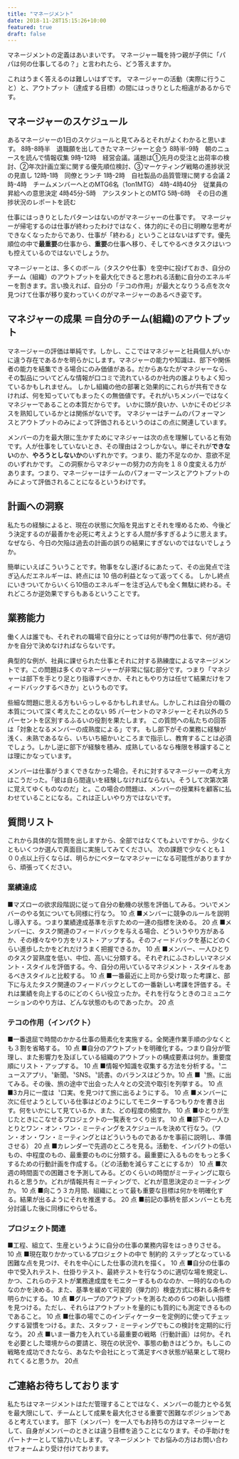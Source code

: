 ```yaml
---
title: "マネージメント"
date: 2018-11-28T15:15:26+10:00
featured: true
draft: false
---
```

マネージメントの定義はあいまいです。
マネージャー職を持つ親が子供に「パパは何の仕事してるの？」と言われたら、どう答えますか。

これはうまく答えるのは難しいはずです。
マネージャーの活動（実際に行うこと）と、アウトプット（達成する目標）の間にはっきりとした相違があるからです。

## マネージャーのスケジュール
あるマネージャーの1日のスケジュールと見てみるとそれがよくわかると思います。
8時-8時半　退職願を出してきたマネージャーと会う
8時半-9時　朝のニュースを読んで情報収集
9時-12時　経営会議。議題は①先月の受注と出荷率の検討、②年次計画立案に関する優先順位検討、③マーケティング戦略の進捗状況の見直し
12時-1時　同僚とランチ
1時-2時　自社製品の品質管理に関する会議
2時-4時　チームメンバーへとのMTG6名（1on1MTG）
4時-4時40分　従業員の昇給への意思決定
4時45分-5時　アシスタントとのMTG
5時-6時　その日の進捗状況のレポートを読む

仕事にはっきりとしたパターンはないのがマネージャーの仕事です。
マネージャーが帰宅するのは仕事が終わったわけではなく、体力的にその日に明瞭な思考ができなくなったからであり、仕事が「終わる」ということはないはずです。優先順位の中で**最重要**の仕事から、**重要**の仕事へ移り、そしてやるべきタスクはいつも控えているのではないでしょうか。

マネージャーとは、多くのボール（タスクや仕事）を空中に投げておき、自分のチーム（組織）のアウトプットを最大化できると思われる活動に自分のエネルギーを割きます。言い換えれば、自分の「テコの作用」が最大となりうる点を次々見つけて仕事が移り変わっていくのがマネージャーのあるべき姿です。


## マネジャーの成果 ＝自分のチーム(組織)のアウトプット
マネージャーの評価は単純です。しかし、ここではマネジャーと社員個人がいかに違う存在であるかを明らかにします。マネジャーの能力や知識は、部下や関係者の能力を結集できる場合にのみ価値がある。だからあなたがマネジャーなら、その製品についてどんな情報が口コミで流れているのか社内の誰よりもよく知っているかもしれません。
しかし組織の他の部署と効果的にこれらが共有できなければ、何を知っていてもまったくの無価値です。それがいちメンバーではなくマネジャーであることの本質だからです。
いかに頭が良いか、いかにそのビジネスを熟知しているかとは関係がないです。
マネジャーはチームのパフォーマンスとアウトプットのみによって評価されるというのはこの点に関連しています。

メンバーの力を最大限に生かすためにマネジャーは次の点を理解していると有効です。人が仕事をしていないとき、その理由は２つしかない。単にそれが**できない**のか、**やろうとしないか**のいずれかです。つまり、能力不足なのか、意欲不足のいずれかです。
この洞察からマネジャーの努力の方向を１８０度変える力があります。つまり、マネージャーはチームのパフォーマーンスとアウトプットのみによって評価されることになるというわけです。

## 計画への洞察
私たちの経験によると、現在の状態に欠陥を見出すとそれを埋めるため、今後どう決定するのが最善かを必死に考えようとする人間が多すぎるように思えます。なぜなら、今日の欠陥は過去の計画の誤りの結果にすぎないのではないでしょうか。

簡単にいえばこういうことです。物事をなし遂げるにあたって、その出発点で注ぎ込んだエネルギーは、終点には 10 倍の利益となって返ってくる。
しかし終点にいきついてからいくら10倍のエネルギーを注ぎ込んでも全く無駄に終わる。それどころか逆効果ですらもあるということです。

## 業務能力
働く人は誰でも、それぞれの職場で自分にとっては何が専門の仕事で、何が適切かを自分で決めなければならないです。

典型的な例が、社員に課せられた仕事とそれに対する熟練度によるマネージメントです。この問題は多くのマネージャーが非常に悩む部分です。つまり「マネジャーは部下を手とり足とり指導すべきか、それともやり方は任せて結果だけをフィードバックするべきか」というものです。

些細な問題に思える方もいらっしゃるかもしれません。しかしこれは自分の職の本質について深く考えたことのない 95 パーセントのマネジャーとそれ以外の５パーセントを区別するふるいの役割を果たします。
この質問への私たちの回答は「対象となるメンバーの成熟度による」です。
もし部下がその業務に経験が浅く、未熟であるなら、いちいち細かいところまで指示し、教育することは必須でしょう。しかし逆に部下が経験を積み、成熟しているなら権限を移譲することは理にかなっています。

メンバーは仕事がうまくできなかった場合。それに対するマネージャーの考え方はこうだった。「彼は自ら間違いを経験しなければならない。そうして次第次第に覚えてゆくものなのだ」と。この場合の問題は、メンバーの授業料を顧客に払わせていることになる。これは正しいやり方ではないです。

## 質問リスト
これから具体的な質問を出しますから、全部ではなくてもよいですから、少なくともいくつか選んで真面目に実施してみてください。 
次の課題で少なくとも１００点以上行くならば、明らかにベターなマネジャーになる可能性がありますから、頑張ってください。


### 業績達成
 ■マズローの欲求段階説に従って自分の動機の状態を評価してみる。ついでメンバーのやる気についても同様に行なう。 10 点 
■メンバーに競争のルールを説明し導入する。つまり業績達成基準を示すための一連の指標を決める。 20 点 
■メンバーに、タスク関連のフィードバックを与える場合、どういうやり方があるか、その様々なやり方をリスト・アップする。そのフィードバックを基にどのくらい進歩したかをどれだけうまく把握できるか。 10 点 
■メンバー、一人ひとりのタスク習熟度を低い、中位、高いに分類する。それぞれにふさわしいマネジメント・スタイルを評価する。今、自分の用いているマネジメント・スタイルをあるべきスタイルと比較する。 10 点
 ■一番最近に上司から受け取った考課と、部下に与えたタスク関連のフィードバックとしての一番新しい考課を評価する。それは業績を向上するのにどのくらい役立ったか。それを行なうときのコミュニケーションのやり方は、どんな状態のものであったか。 20 点 

### テコの作用（インパクト）
 ■一番退屈で時間のかかる仕事の簡素化を実施する。全関連作業手順の少なくとも３割を省略する。 10 点
 ■自分のアウトプットを明確化する。つまり自分が管理し、また影響力を及ぼしている組織のアウトプットの構成要素は何か。重要度順にリスト・アップする。 10 点 
■情報や知識を収集する方法を分析する。〝ニュースアプリ〟〝新聞〟〝SNS〟〝読書〟のバランスはどうか。10 点 
■〝旅〟に出てみる。その後、旅の途中で出会った人々との交流や取引を列挙する。 10 点 
■3カ月に一度は〝口実〟を見つけて旅に出るようにする。 10 点 
■メンバーに次に任せようとしている仕事はどのようにしてモニターするつもりかを書き出す。何をいかにして見ているか、また、どの程度の頻度か。 10 点
 ■ゆとりが生じたときにこなせるプロジェクトの一覧表をつくり出す。 10 点 
■部下の一人ひとりとワン・オン・ワン・ミーティングをスケジュールを決めて行なう。（ワン・オン・ワン・ミーティングとはどういうものであるかを事前に説明し、準備させる） 20 点 
■カレンダーで先週のところを見る。活動を、インパクトの低いもの、中程度のもの、最重要のものに分類する。最重要に入るものをもっと多くするための行動計画を作成する。（どの活動を減らすことにするか） 10 点 
■次週の時間面での困難さを予測してみる。どのくらいの時間がミーティングに取られると思うか。どれが情報共有ミーティングで、どれが意思決定のミーティングか。 10 点
 ■向こう３カ月間、組織にとって最も重要な目標は何かを明確化する。結果が出るようにそれを推進する。 20 点 
■前記の事柄を部メンバーとも充分討議した後に同様にやらせる。

### プロジェクト関連
■工程、組立て、生産というように自分の仕事の業務内容をはっきりさせる。 10 点 
■現在取りかかっているプロジェクトの中で 制約的 ステップとなっている困難な点を見つけ、それを中心にした仕事の流れを描く。 10 点 
■自分の仕事の中で受入れテスト、仕掛りテスト、最終テストを行なうのに適切な場を規定し、かつ、これらのテストが業務達成度をモニターするものなのか、一時的なのものなのかを決める。また、基準を緩めて可変的（弾力的）検査方式に移れる条件を明らかにする。 10 点 
■グループのアウトプットを測るための６つの新しい指標を見つける。ただし、それらはアウトプットを量的にも質的にも測定できるものであること。 10 点 
■仕事の場でこのインディケーターを定例的に使ってチェックする習慣をつける。また、スタッフ・ミーティングでもこの検討を定期的に行なう。 20 点 
■いま一番力を入れている最重要の戦略（行動計画）は何か。それを必要とした環境からの要請と、現在の状況や、事態の動きはどうか。もしこの戦略を成功できたなら、あなたや会社にとって満足すべき状態が結果として現われてくると思うか。 20点

## ご連絡お待ちしております
私たちはマネージメントはただ管理することではなく、メンバーの能力とやる気を最大限にして、チームとして成果を最大化させる重要で困難なポジションであると考えています。
部下（メンバー）を一人でもお持ちの方はマネージャーとして、自身がメンバーのときとは違う目標を追うことになります。その手助けをパートナーとして協力いたします。
マネージメント でお悩みの方はお問い合わせフォームより受け付けております。
